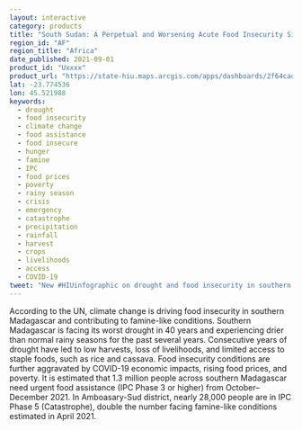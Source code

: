 ```yaml
---
layout: interactive
category: products
title: "South Sudan: A Perpetual and Worsening Acute Food Insecurity Situation, 2016-2021"
region_id: "AF" 
region_title: "Africa" 
date_published: 2021-09-01
product_id: "Uxxxx"
product_url: "https://state-hiu.maps.arcgis.com/apps/dashboards/2f64cad755ea4b5da8d36bb2c949500e"
lat: -23.774536
lon: 45.521988
keywords:
  - drought
  - food insecurity
  - climate change
  - food assistance
  - food insecure
  - hunger
  - famine
  - IPC
  - food prices
  - poverty
  - rainy season
  - crisis
  - emergency
  - catastrophe
  - precipitation
  - rainfall
  - harvest
  - crops
  - livelihoods
  - access
  - COVID-19
tweet: "New #HIUinfographic on drought and food insecurity in southern Madagascar:"
---
```

According to the UN, climate change is driving food insecurity in southern Madagascar and contributing to famine-like conditions. Southern Madagascar is facing its worst drought in 40 years and experiencing drier than normal rainy seasons for the past several years. Consecutive years of drought have led to low harvests, loss of livelihoods, and limited access to staple foods, such as rice and cassava. Food insecurity conditions are further aggravated by COVID-19 economic impacts, rising food prices, and poverty. It is estimated that 1.3 million people across southern Madagascar need urgent food assistance (IPC Phase 3 or higher) from October–December 2021. In Amboasary-Sud district, nearly 28,000 people are in IPC Phase 5 (Catastrophe), double the number facing famine-like conditions estimated in April 2021.
